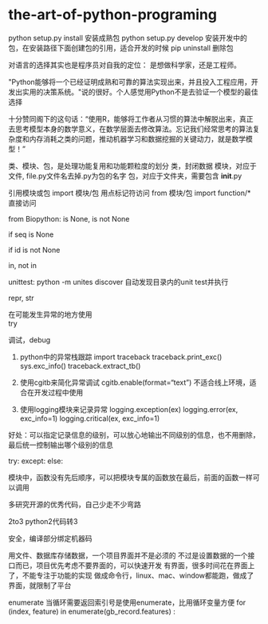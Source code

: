 # the-art-of-python-programing

python setup.py install     安装成熟包
python setup.py develop     安装开发中的包，在安装路径下面创建包的引用，适合开发的时候
pip uninstall 删除包



对语言的选择其实也是程序员对自我的定位：
是想做科学家，还是工程师。

"Python能够将一个已经证明成熟和可靠的算法实现出来，并且投入工程应用，开发出实用的决策系统。"说的很好。个人感觉用Python不是去验证一个模型的最佳选择

十分赞同阁下的这句话：“使用R，能够将工作者从习惯的算法中解脱出来，真正去思考模型本身的数学意义，在数学层面去修改算法。忘记我们经常思考的算法复杂度和内存消耗之类的问题，推动机器学习和数据挖掘的关键动力，就是数学模型！”

类、模块、包，是处理功能复用和功能颗粒度的划分
类，封闭数据
模块，对应于文件, file.py文件名去掉.py为包的名字
包，对应于文件夹，需要包含 __init__.py

引用模块或包
import 模块/包     用点标记符访问
from 模块/包 import function/*     直接访问

from Biopython:
is None, is not None

if seq is None

if id is not None

in, not in

unittest:
python -m unites discover 自动发现目录内的unit test并执行


repr, str

在可能发生异常的地方使用  
try


调试，debug
1. python中的异常栈跟踪
          import traceback
          traceback.print_exc()
sys.exc_info()
traceback.extract_tb()
     
2. 使用cgitb来简化异常调试
          cgitb.enable(format=“text”)
          不适合线上环境，适合在开发过程中使用
3. 使用logging模块来记录异常
        logging.exception(ex)
        logging.error(ex, exc_info=1)
        logging.critical(ex, exc_info=1)
     
好处：可以指定记录信息的级别，可以放心地输出不同级别的信息，也不用删除，
最后统一控制输出哪个级别的信息


try:
except:
else:


模块中，函数没有先后顺序，可以把模块专属的函数放在最后，前面的函数一样可以调用

多研究开源的优秀代码，自己少走不少弯路


2to3     python2代码转3

安全，编译部分绑定机器码


用文件、数据库存储数据，一个项目界面并不是必须的
不过是设置数据的一个接口而已，项目优先考虑不要界面的，可以快速开发
有界面，很多时间花在界面上了，不能专注于功能的实现
做成命令行，linux、mac、window都能跑，做成了界面，就限制了平台 

enumerate
当循环需要返回索引号是使用enumerate，比用循环变量方便
for (index, feature) in enumerate(gb_record.features) :

